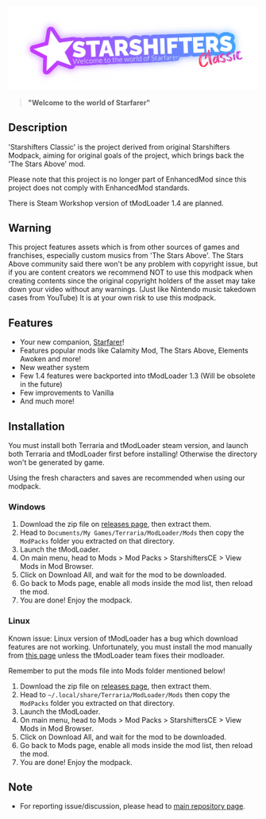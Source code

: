 ![Starshifters CE Logo](https://raw.githubusercontent.com/MysticMoonlight/StarshiftersClassic/main/artworks/Starshifters%20Classic%20Logo%20(No%20BG).png)
> **"Welcome to the world of Starfarer"**

## Description
'Starshifters Classic' is the project derived from original Starshifters Modpack, aiming for original goals of the project, which brings back the 'The Stars Above' mod.

Please note that this project is no longer part of EnhancedMod since this project does not comply with EnhancedMod standards.

There is Steam Workshop version of tModLoader 1.4 are planned.

## Warning
This project features assets which is from other sources of games and franchises, especially custom musics from 'The Stars Above'. The Stars Above community said there won't be any problem with copyright issue, but if you are content creators we recommend NOT to use this modpack when creating contents since the original copyright holders of the asset may take down your video without any warnings. (Just like Nintendo music takedown cases from YouTube) It is at your own risk to use this modpack.

## Features
- Your new companion, [Starfarer](https://forums.terraria.org/index.php?threads/the-stars-above-conquer-the-worlds-evils-starfarers-at-your-side-v1-0-released.105442/)!
- Features popular mods like Calamity Mod, The Stars Above, Elements Awoken and more!
- New weather system
- Few 1.4 features were backported into tModLoader 1.3 (Will be obsolete in the future)
- Few improvements to Vanilla
- And much more!

## Installation
You must install both Terraria and tModLoader steam version, and launch both Terraria and tModLoader first before installing! Otherwise the directory won't be generated by game.

Using the fresh characters and saves are recommended when using our modpack.

### Windows
1. Download the zip file on [releases page](https://github.com/MysticMoonlight/Starshifters/releases), then extract them.
2. Head to `Documents/My Games/Terraria/ModLoader/Mods` then copy the `ModPacks` folder you extracted on that directory.
3. Launch the tModLoader.
4. On main menu, head to Mods > Mod Packs > StarshiftersCE > View Mods in Mod Browser.
5. Click on Download All, and wait for the mod to be downloaded.
6. Go back to Mods page, enable all mods inside the mod list, then reload the mod.
7. You are done! Enjoy the modpack.

### Linux
Known issue: Linux version of tModLoader has a bug which download features are not working. Unfortunately, you must install the mod manually from [this page](https://mirror.sgkoi.dev/) unless the tModLoader team fixes their modloader.

Remember to put the mods file into Mods folder mentioned below!

1. Download the zip file on [releases page](https://github.com/MysticMoonlight/Starshifters/releases), then extract them.
2. Head to `~/.local/share/Terraria/ModLoader/Mods` then copy the `ModPacks` folder you extracted on that directory.
3. Launch the tModLoader.
4. On main menu, head to Mods > Mod Packs > StarshiftersCE > View Mods in Mod Browser.
5. Click on Download All, and wait for the mod to be downloaded.
6. Go back to Mods page, enable all mods inside the mod list, then reload the mod.
7. You are done! Enjoy the modpack.

## Note
* For reporting issue/discussion, please head to [main repository page](https://github.com/MysticMoonlight/EnhancedMod).
